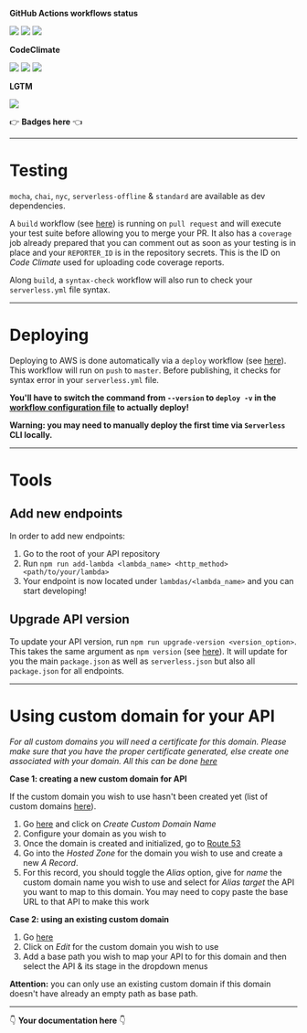 **GitHub Actions workflows status**

[![](https://img.shields.io/github/workflow/status/kaskadi/template-kaskadi-api/deploy?label=deployed&logo=Amazon%20AWS)](https://github.com/kaskadi/template-kaskadi-api/actions?query=workflow%3Adeploy)
[![](https://img.shields.io/github/workflow/status/kaskadi/template-kaskadi-api/build?label=build&logo=mocha)](https://github.com/kaskadi/template-kaskadi-api/actions?query=workflow%3Abuild)
[![](https://img.shields.io/github/workflow/status/kaskadi/template-kaskadi-api/syntax-check?label=syntax-check&logo=serverless)](https://github.com/kaskadi/template-kaskadi-api/actions?query=workflow%3Asyntax-check)

**CodeClimate**

[![](https://img.shields.io/codeclimate/maintainability/kaskadi/template-kaskadi-api?label=maintainability&logo=Code%20Climate)](https://codeclimate.com/github/kaskadi/template-kaskadi-api)
[![](https://img.shields.io/codeclimate/tech-debt/kaskadi/template-kaskadi-api?label=technical%20debt&logo=Code%20Climate)](https://codeclimate.com/github/kaskadi/template-kaskadi-api)
[![](https://img.shields.io/codeclimate/coverage/kaskadi/template-kaskadi-api?label=test%20coverage&logo=Code%20Climate)](https://codeclimate.com/github/kaskadi/template-kaskadi-api)

**LGTM**

[![](https://img.shields.io/lgtm/grade/javascript/github/kaskadi/template-kaskadi-api?label=code%20quality&logo=LGTM)](https://lgtm.com/projects/g/kaskadi/template-kaskadi-api/?mode=list&logo=LGTM)

:point_right: **Badges here** :point_left:

****

# Testing

`mocha`, `chai`, `nyc`, `serverless-offline` & `standard` are available as dev dependencies.

A `build` workflow (see [here](./.github/workflows/build.yml)) is running on `pull request` and will execute your test suite before allowing you to merge your PR. It also has a `coverage` job already prepared that you can comment out as soon as your testing is in place and your `REPORTER_ID` is in the repository secrets. This is the ID on _Code Climate_ used for uploading code coverage reports.

Along `build`, a `syntax-check` workflow will also run to check your `serverless.yml` file syntax.

****

# Deploying

Deploying to AWS is done automatically via a `deploy` workflow (see [here](./.github/workflows/deploy.yml)). This workflow will run on `push` to `master`. Before publishing, it checks for syntax error in your `serverless.yml` file.

**You'll have to switch the command from `--version` to `deploy -v` in the [workflow configuration file](./.github/workflows/deploy.yml) to actually deploy!**

**Warning: you may need to manually deploy the first time via `Serverless` CLI locally.**

****

# Tools

## Add new endpoints

In order to add new endpoints:
1. Go to the root of your API repository
2. Run `npm run add-lambda <lambda_name> <http_method> <path/to/your/lambda>`
3. Your endpoint is now located under `lambdas/<lambda_name>` and you can start developing!

## Upgrade API version

To update your API version, run `npm run upgrade-version <version_option>`. This takes the same argument as `npm version` (see [here](https://docs.npmjs.com/cli/version)). It will update for you the main `package.json` as well as `serverless.json` but also all `package.json` for all endpoints.

****

# Using custom domain for your API

_For all custom domains you will need a certificate for this domain. Please make sure that you have the proper certificate generated, else create one associated with your domain. All this can be done [here](https://console.aws.amazon.com/acm/home?region=us-east-1#/)_

**Case 1: creating a new custom domain for API**

If the custom domain you wish to use hasn't been created yet (list of custom domains [here](https://eu-central-1.console.aws.amazon.com/apigateway/home?region=eu-central-1#/custom-domain-names)).

1. Go [here](https://eu-central-1.console.aws.amazon.com/apigateway/home?region=eu-central-1#/custom-domain-names) and click on _Create Custom Domain Name_
2. Configure your domain as you wish to
3. Once the domain is created and initialized, go to [Route 53](https://console.aws.amazon.com/route53/home?region=eu-central-1)
4. Go into the _Hosted Zone_ for the domain you wish to use and create a new _A Record_.
5. For this record, you should toggle the _Alias_ option, give for _name_ the custom domain name you wish to use and select for _Alias target_ the API you want to map to this domain. You may need to copy paste the base URL to that API to make this work

**Case 2: using an existing custom domain**

1. Go [here](https://eu-central-1.console.aws.amazon.com/apigateway/home?region=eu-central-1#/custom-domain-names)
2. Click on _Edit_ for the custom domain you wish to use
3. Add a base path you wish to map your API to for this domain and then select the API & its stage in the dropdown menus

**Attention:** you can only use an existing custom domain if this domain doesn't have already an empty path as base path.

****

:point_down: **Your documentation here** :point_down:

